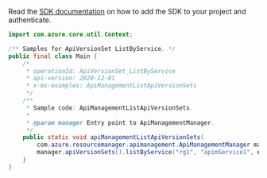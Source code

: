 Read the [SDK documentation](https://github.com/Azure/azure-sdk-for-java/blob/azure-resourcemanager-apimanagement_1.0.0-beta.2/sdk/apimanagement/azure-resourcemanager-apimanagement/README.md) on how to add the SDK to your project and authenticate.

```java
import com.azure.core.util.Context;

/** Samples for ApiVersionSet ListByService. */
public final class Main {
    /*
     * operationId: ApiVersionSet_ListByService
     * api-version: 2020-12-01
     * x-ms-examples: ApiManagementListApiVersionSets
     */
    /**
     * Sample code: ApiManagementListApiVersionSets.
     *
     * @param manager Entry point to ApiManagementManager.
     */
    public static void apiManagementListApiVersionSets(
        com.azure.resourcemanager.apimanagement.ApiManagementManager manager) {
        manager.apiVersionSets().listByService("rg1", "apimService1", null, null, null, Context.NONE);
    }
}
```
